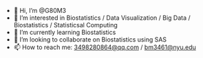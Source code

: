 - 👋 Hi, I’m @G80M3
- 👀 I’m interested in Biostatistics / Data Visualization / Big Data / Biostatistics / Statisticsal Computing
- 🌱 I’m currently learning Biostatistics
- 💞️ I’m looking to collaborate on Biostatistics using SAS
- 📫 How to reach me: 3498280864@qq.com / bm3461@nyu.edu

<!---
G80M3/G80M3 is a ✨ special ✨ repository because its `README.md` (this file) appears on your GitHub profile.
You can click the Preview link to take a look at your changes.
--->
